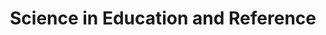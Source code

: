 ---
layout: category
category: science
title: Science in Education and Reference
description: Science is the study of the natural world, including physical, biological, and social phenomena.
permalink: /science/
---